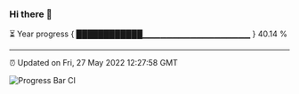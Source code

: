 ### Hi there 👋

⏳ Year progress { ████████████▁▁▁▁▁▁▁▁▁▁▁▁▁▁▁▁▁▁ } 40.14 %

---

⏰ Updated on Fri, 27 May 2022 12:27:58 GMT

![Progress Bar CI](https://github.com/liununu/liununu/workflows/Progress%20Bar%20CI/badge.svg)
